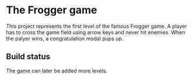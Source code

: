 # The Frogger game
This project represents the first level of the famous Frogger game.
A player has to cross the game field using arrow keys and never hit enemies.
When the palyer wins, a congratulation modal pups up.

## Build status
The game can later be added more levels.